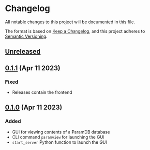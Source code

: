 # Changelog

All notable changes to this project will be documented in this file.

The format is based on [Keep a Changelog](https://keepachangelog.com/en/1.1.0/), and this
project adheres to [Semantic Versioning](https://semver.org/spec/v2.0.0).

## [Unreleased]

## [0.1.1] (Apr 11 2023)

### Fixed
- Releases contain the frontend

## [0.1.0] (Apr 11 2023)

### Added

- GUI for viewing contents of a ParamDB database
- CLI command `paramview` for launching the GUI
- `start_server` Python function to launch the GUI

[unreleased]: https://github.com/PainterQubits/paramview/compare/v0.1.1...main
[0.1.1]: https://github.com/PainterQubits/paramview/releases/tag/v0.1.1
[0.1.0]: https://github.com/PainterQubits/paramview/releases/tag/v0.1.0
